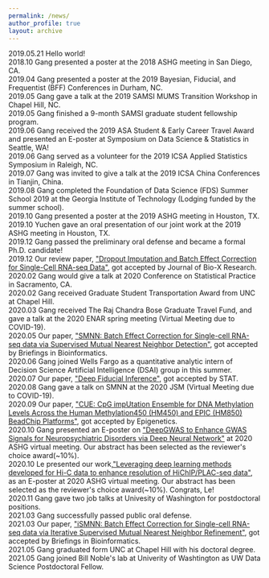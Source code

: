 ```yaml
---
permalink: /news/
author_profile: true
layout: archive
---
```

2019.05.21 Hello world! 
<br> 2018.10 Gang presented a poster at the 2018 ASHG meeting in San Diego, CA.
<br> 2019.04 Gang presented a poster at the 2019 Bayesian, Fiducial, and Frequentist (BFF) Conferences in Durham, NC.
<br> 2019.05 Gang gave a talk at the 2019 SAMSI MUMS Transition Workshop in Chapel Hill, NC.
<br> 2019.05 Gang finished a 9-month SAMSI graduate student fellowship program.
<br> 2019.06 Gang received the 2019 ASA Student & Early Career Travel Award and presented an E-poster at Symposium on Data Science & Statistics in Seattle, WA!
<br> 2019.06 Gang served as a volunteer for the 2019 ICSA Applied Statistics Symposium in Raleigh, NC. 
<br> 2019.07 Gang was invited to give a talk at the 2019 ICSA China Conferences in Tianjin, China.
<br> 2019.08 Gang completed the Foundation of Data Science (FDS) Summer School 2019 at the Georgia Institute of Technology (Lodging funded by the summer school). 
<br> 2019.10 Gang presented a poster at the 2019 ASHG meeting in Houston, TX.
<br> 2019.10 Yuchen gave an oral presentation of our joint work at the 2019 ASHG meeting in Houston, TX. 
<br> 2019.12 Gang passed the preliminary oral defense and became a formal Ph.D. candidate!
<br> 2019.12 Our review paper, ["Dropout Imputation and Batch Effect Correction for Single-Cell RNA-seq Data"](https://journals.lww.com/jbioxresearch/Fulltext/2019/12000/Dropout_imputation_and_batch_effect_correction_for.4.aspx), got accepted by Journal of Bio-X Research. 
<br> 2020.02 Gang would give a talk at 2020 Conference on Statistical Practice in Sacramento, CA.
<br> 2020.02 Gang received Graduate Student Transportation Award from UNC at Chapel Hill.
<br> 2020.03 Gang received The Raj Chandra Bose Graduate Travel Fund, and gave a talk at the 2020 ENAR spring meeting (Virtual Meeting due to COVID-19).
<br> 2020.05 Our paper, ["SMNN: Batch Effect Correction for Single-cell RNA-seq data via Supervised Mutual Nearest Neighbor Detection"](https://doi.org/10.1101/672261), got accepted by Briefings in Bioinformatics.
<br> 2020.06 Gang joined Wells Fargo as a quantitative analytic intern of Decision Science Artificial Intelligence (DSAI) group in this summer.
<br> 2020.07 Our paper, ["Deep Fiducial Inference"](https://doi.org/10.1002/sta4.308), got accepted by STAT.
<br> 2020.08 Gang gave a talk on SMNN at the 2020 JSM (Virtual Meeting due to COVID-19).
<br> 2020.09 Our paper, ["CUE: CpG impUtation Ensemble for DNA Methylation Levels Across the Human Methylation450 (HM450) and EPIC (HM850) BeadChip Platforms"](https://doi.org/10.1080/15592294.2020.1827716), got accepted by Epigenetics.
<br> 2020.10 Gang presented an E-poster on ["DeepGWAS to Enhance GWAS Signals for Neuropsychiatric Disorders via Deep Neural Network"](https://www.abstractsonline.com/pp8/\#!/9070/presentation/3193) at 2020 ASHG virtual meeting. Our abstract has been selected as the reviewer's choice award(~10%).
<br> 2020.10 Le presented our work,["Leveraging deep learning methods developed for Hi-C data to enhance resolution of HiChIP/PLAC-seq data"](https://www.abstractsonline.com/pp8/\#!/9070/presentation/1822), as an E-poster at 2020 ASHG virtual meeting. Our abstract has been selected as the reviewer's choice award(~10%). Congrats, Le!
<br> 2020.11 Gang gave two job talks at Univesity of Washington for postdoctoral positions.
<br> 2021.03 Gang successfully passed public oral defense.
<br> 2021.03 Our paper, ["iSMNN: Batch Effect Correction for Single-cell RNA-seq data via Iterative Supervised Mutual Nearest Neighbor Refinement"](https://pubmed.ncbi.nlm.nih.gov/33839756/), got accepted by Briefings in Bioinformatics.
<br> 2021.05 Gang graduated form UNC at Chapel Hill with his doctoral degree.
<br> 2021.05 Gang joined Bill Noble's lab at Univerity of Washtington as UW Data Science Postdoctoral Fellow.
